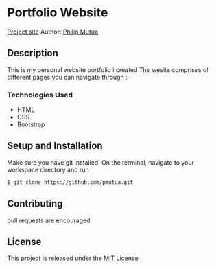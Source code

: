 
# Portfolio Website
[Project site]( https://pmutua.github.io/)
Author: [Philip Mutua](pmutua@live.com)
## Description
This is my personal website portfolio i created 
The wesite comprises of different pages you can navigate through :
### Technologies Used
* HTML
* CSS
* Bootstrap

## Setup and Installation
Make sure you have git installed. On the terminal, navigate to your workspace directory and run

```bash
$ git clone https://github.com/pmutua.git 

```
## Contributing
pull requests are encouraged 
## License
This project is released under the [MIT License](./LICENSE.md)

